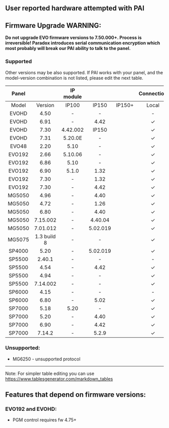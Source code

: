 ## User reported hardware attempted with PAI
## Firmware Upgrade WARNING:
**Do not upgrade EVO firmware versions to 7.50.000+. Process is irreversible! Paradox introduces serial communication encryption which most probably will break our PAI ability to talk to the panel.**
### Supported
Other versions may be also supported. If PAI works with your panel, and the model-version combination is not listed, please edit the next table.

|  Panel |             | IP module |          |        | Connection |      |        |                                           Notes                                          |
|:------:|:-----------:|:---------:|:--------:|--------|:----------:|:----:|:------:|:----------------------------------------------------------------------------------------:|
|  Model |   Version   |   IP100   |   IP150  | IP150+ |    Local   | SWAN | Serial |                                                                                          |
|  EVOHD |     4.50    |     -     |     -    |        |      -     |   -  |   no   | Did not work with ESP32. [#198](https://github.com/ParadoxAlarmInterface/pai/issues/198) |
|  EVOHD |     6.91    |     -     |   4.42   |        |      ✓     |   -  |    -   |                                                                                          |
|  EVOHD |     7.30    |  4.42.002 |   IP150  |        |      ✓     |   -  |    -   |                                                                                          |
|  EVOHD |     7.31    |  5.20.0E  |     -    |        |      ✓     |   -  |    ✓   |                                Works with Serial via ESP32                               |
|  EVO48 |     2.20    |    5.10   |     -    |        |      ✓     |   -  |    -   |                                                                                          |
| EVO192 |     2.66    |  5.10.06  |     -    |        |      ✓     |   -  |    -   |                                                                                          |
| EVO192 |     6.86    |    5.10   |     -    |        |      ✓     |   -  |    -   |                                                                                          |
| EVO192 |     6.90    |   5.1.0   |   1.32   |        |      ✓     |   -  |    ✓   |                                                                                          |
| EVO192 |     7.30    |     -     |   1.32   |        |      ✓     |   -  |    ✓   |                                                                                          |
| EVO192 |     7.30    |     -     |   4.42   |        |      ✓     |   -  |    -   |                                                                                          |
| MG5050 |     4.96    |     -     |   4.40   |        |      ✓     |   -  |    ✓   |                                                                                          |
| MG5050 |     4.72    |     -     |   1.26   |        |      ✓     |   -  |    -   |                                                                                          |
| MG5050 |     6.80    |     -     |   4.40   |        |      ✓     |   -  |    ✓   |                                                                                          |
| MG5050 |   7.15.002  |     -     |  4.40.04 |        |      ✓     |   -  |    -   |                          PID83h_V7_15_002_RF_V2_02_018_SPECTRUM                          |
| MG5050 |   7.01.012  |     -     | 5.02.019 |        |      ✓     |   -  |    -   |                                  IP150 firmware 5.02.019                                 |
| MG5075 | 1.3 build 8 |     -     |     -    |        |      ✓     |   -  |    -   |                                          307USB                                          |
| SP4000 |     5.20    |     -     | 5.02.019 |        |      ✓     |   -  |    ✓   |                                                                                          |
| SP5500 |    2.40.1   |     -     |     -    |        |      -     |   -  |    ✓   |                                                                                          |
| SP5500 |     4.54    |     -     |   4.42   |        |      ✓     |   -  |    -   |                                                                                          |
| SP5500 |     4.94    |     -     |     -    |        |      ✓     |   -  |    ✓   |                                Works with Serial via ESP32                               |
| SP5500 |   7.14.002  |     -     |     -    |        |      ✓     |   -  |    ✓   |                                  USB to Serial via FTDI                                  |
| SP6000 |     4.15    |     -     |     -    |        |      -     |   -  |    ✓   |                                                                                          |
| SP6000 |     6.80    |     -     |   5.02   |        |      ✓     |   ✓  |    -   |                              More stable with SWAN disabled                              |
| SP7000 |     5.18    |    5.20   |     -    |        |      ✓     |   -  |    -   |                                                                                          |
| SP7000 |     5.20    |     -     |   4.40   |        |      ✓     |   -  |    -   |                                                                                          |
| SP7000 |     6.90    |     -     |   4.42   |        |      ✓     |   -  |    -   |                                                                                          |
| SP7000 |    7.14.2   |     -     |   5.2.9  |        |      ✓     |   ✓  |    -   |                                                                                          |

### Unsupported:
* MG6250 - unsupported protocol


***

Note: For simpler table editing you can use https://www.tablesgenerator.com/markdown_tables


## Features that depend on firmware versions:
### EVO192 and EVOHD:
* PGM control requires fw 4.75+
